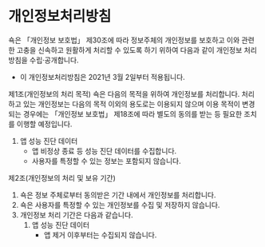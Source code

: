 # 개인정보처리방침


쇽은 「개인정보 보호법」 제30조에 따라 정보주체의 개인정보를 보호하고 이와 관련한 고충을 신속하고 원활하게 처리할 수 있도록 하기 위하여 다음과 같이 개인정보 처리방침을 수립·공개합니다.
- 이 개인정보처리방침은 2021년 3월 2일부터 적용됩니다.

제1조(개인정보의 처리 목적)
쇽은 다음의 목적을 위하여 개인정보를 처리합니다. 처리하고 있는 개인정보는 다음의 목적 이외의 용도로는 이용되지 않으며 이용 목적이 변경되는 경우에는 「개인정보 보호법」 제18조에 따라 별도의 동의를 받는 등 필요한 조치를 이행할 예정입니다.
1. 앱 성능 진단 데이터
	- 앱 비정상 종료 등 성능 진단 데이터를 수집합니다.
	- 사용자를 특정할 수 있는 정보는 포함되지 않습니다.

제2조(개인정보의 처리 및 보유 기간)
1. 쇽은 정보 주체로부터 동의받은 기간 내에서 개인정보를 처리합니다.
2. 쇽은 사용자를 특정할 수 있는 개인정보를 수집 및 저장하지 않습니다.
3. 개인정보 처리 기간은 다음과 같습니다.
    1. 앱 성능 진단 데이터
		- 앱 제거 이후부터는 수집되지 않습니다.
